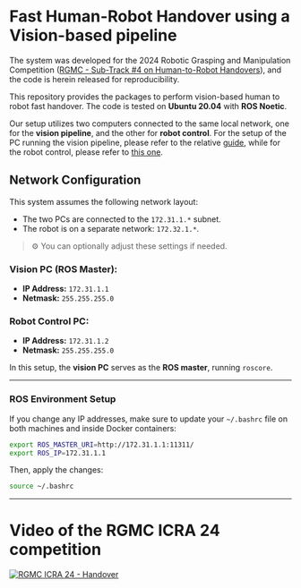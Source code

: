 # Fast Human-Robot Handover using a Vision-based pipeline 

The system was developed for the 2024 Robotic Grasping and Manipulation Competition ([RGMC - Sub-Track \#4 on Human-to-Robot Handovers](https://corsmal.eecs.qmul.ac.uk/rgm24icra/)), and the code is herein released for reproducibility. 

This repository provides the packages to perform vision-based human to robot fast handover. The code is tested on **Ubuntu 20.04** with **ROS Noetic**. 

Our setup utilizes two computers connected to the same local network, one for the **vision pipeline**, and the other for **robot control**. For the setup of the PC running the vision pipeline, please refer to the relative [guide](https://github.com/SIRSIIT/fast-handover/blob/main/handover_vision/README.md), while for the robot control, please refer to [this one](https://github.com/SIRSIIT/fast-handover/blob/main/handover_robot/README.md). 

## Network Configuration

This system assumes the following network layout:

- The two PCs are connected to the `172.31.1.*` subnet.
- The robot is on a separate network: `172.32.1.*`.

> ⚙️ You can optionally adjust these settings if needed.


### Vision PC (ROS Master):
- **IP Address:** `172.31.1.1`  
- **Netmask:** `255.255.255.0`

### Robot Control PC:
- **IP Address:** `172.31.1.2`  
- **Netmask:** `255.255.255.0`

In this setup, the **vision PC** serves as the **ROS master**, running `roscore`.

---

### ROS Environment Setup

If you change any IP addresses, make sure to update your `~/.bashrc` file on both machines and inside Docker containers:

```bash
export ROS_MASTER_URI=http://172.31.1.1:11311/
export ROS_IP=172.31.1.1
```

Then, apply the changes:

```bash
source ~/.bashrc
```
---

# Video of the RGMC ICRA 24 competition

[![RGMC ICRA 24 - Handover](https://img.youtube.com/vi/4wzR3eVm9P0/0.jpg)](https://www.youtube.com/watch?v=4wzR3eVm9P0)
